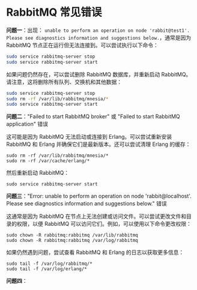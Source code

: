 # RabbitMQ 常见错误

**问题一**：出现： `unable to perform an operation on node 'rabbit@test1'. Please see diagnostics information and suggestions below.`，通常是因为 RabbitMQ 节点正在运行但无法连接到。可以尝试执行以下命令：

```sh
sudo service rabbitmq-server stop 
sudo service rabbitmq-server start
```

如果问题仍然存在，可以尝试删除 RabbitMQ 数据库，并重新启动 RabbitMQ。请注意，这将删除所有队列、交换机和其他数据：

```bash
sudo service rabbitmq-server stop 
sudo rm -rf /var/lib/rabbitmq/mnesia/* 
sudo service rabbitmq-server start
```

**问题二**："Failed to start RabbitMQ broker" 或 "Failed to start RabbitMQ application" 错误

这可能是因为 RabbitMQ 无法启动或连接到 Erlang。可以尝试重新安装 RabbitMQ 和 Erlang 并确保它们是最新版本。还可以尝试清理 Erlang 的缓存：

```text
sudo rm -rf /var/lib/rabbitmq/mnesia/* 
sudo rm -rf /var/cache/erlang/*
```

然后重新启动 RabbitMQ：

```text
sudo service rabbitmq-server start
```

**问题三**："Error: unable to perform an operation on node 'rabbit@localhost'. Please see diagnostics information and suggestions below." 错误

这通常是因为 RabbitMQ 在节点上无法创建或访问文件。可以尝试更改文件和目录的权限，以便 RabbitMQ 可以访问它们。例如，可以使用以下命令更改权限：

```text
sudo chown -R rabbitmq:rabbitmq /var/lib/rabbitmq 
sudo chown -R rabbitmq:rabbitmq /var/log/rabbitmq
```

如果仍然遇到问题，尝试查看 RabbitMQ 和 Erlang 的日志以获取更多信息：

```text
sudo tail -f /var/log/rabbitmq/* 
sudo tail -f /var/log/erlang/*
```

**问题四**：


